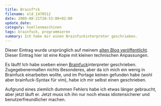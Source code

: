 ```yaml
---
title: Brainf*ck
filename: old_1470512
date: 2009-08-21T20:53:00+02:00
update_date:
category: hoellenmaschinen
tags: brainfuck, programmieren
summary: Ich habe mir einen Brainfuckinterpreter geschrieben.
---
```

Dieser Eintrag wurde ursprünglich auf meinem [alten Blog veröffentlicht](https://stu.blogger.de/stories/1470512/). Dieser Eintrag hier ist eine Kopie mit kleinen technischen Anpassungen.

Es läuft!
Ich habe soeben einen [Brainfuck](https://de.wikipedia.org/wiki/Brainfuck)interpreter geschrieben. Zugegebenermaßen nichts Besonderes, aber da ich mich ein wenig in Brainfuck einarbeiten wollte, und im Portage keinen gefunden habe (wohl aber brainfuck-Syntax für vim), habe ich mir selbst einen geschrieben.

Aufgrund eines ziemlich dummen Fehlers habe ich etwas länger gebraucht, aber jetzt läuft er. Jetzt muss ich ihn nur noch etwas idiotensicherer und benutzerfreundlicher machen.
